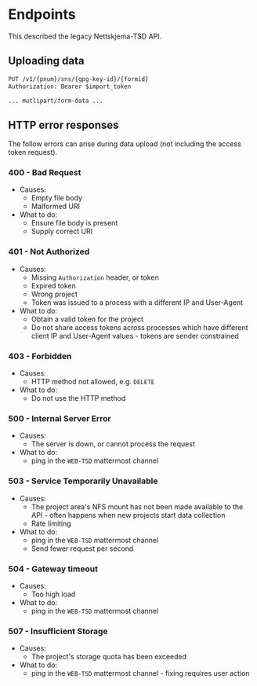 
# Endpoints

This described the legacy Nettskjema-TSD API.

## Uploading data

```txt
PUT /v1/{pnum}/sns/{gpg-key-id}/{formid}
Authorization: Bearer $import_token

... mutlipart/form-data ...
```

## HTTP error responses

The follow errors can arise during data upload (not including the access token request).

### 400 - Bad Request

* Causes:
  * Empty file body
  * Malformed URI
* What to do:
  * Ensure file body is present
  * Supply correct URI

### 401 - Not Authorized

* Causes:
  * Missing `Authorization` header, or token
  * Expired token
  * Wrong project
  * Token was issued to a process with a different IP and User-Agent
* What to do:
  * Obtain a valid token for the project
  * Do not share access tokens across processes which have different client IP and User-Agent values - tokens are sender constrained

### 403 - Forbidden

* Causes:
  * HTTP method not allowed, e.g. `DELETE`
* What to do:
  * Do not use the HTTP method

### 500 - Internal Server Error

* Causes:
  * The server is down, or cannot process the request
* What to do:
  * ping in the `WEB-TSD` mattermost channel

### 503 - Service Temporarily Unavailable

* Causes:
  * The project area's NFS mount has not been made available to the API - often happens when new projects start data collection
  * Rate limiting
* What to do:
  * ping in the `WEB-TSD` mattermost channel
  * Send fewer request per second

### 504 - Gateway timeout

* Causes:
  * Too high load
* What to do:
  * ping in the `WEB-TSD` mattermost channel

### 507 - Insufficient Storage

* Causes:
  * The project's storage quota has been exceeded
* What to do:
  * ping in the `WEB-TSD` mattermost channel - fixing requires user action
